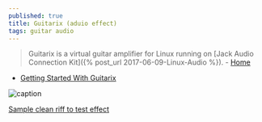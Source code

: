 ```yaml
---
published: true
title: Guitarix (aduio effect)
tags: guitar audio
---
```

> Guitarix is a virtual guitar amplifier for Linux running on [Jack Audio Connection Kit]({% post_url 2017-06-09-Linux-Audio %}). - [Home](https://guitarix.org/)

- [Getting Started With Guitarix](https://linuxaudio.github.io/libremusicproduction/html/articles/ultimate-guide-getting-started-guitarix.html)

![caption](https://linuxaudio.github.io/libremusicproduction/html/sites/default/files/news/gx_gui_update.png)

[Sample clean riff to test effect](https://www.youtube.com/watch?v=2iei5bFI9Bk)